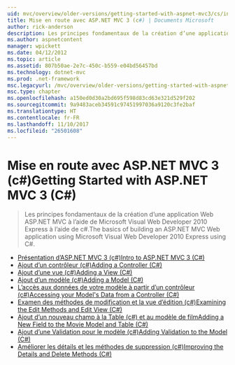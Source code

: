 ```yaml
---
uid: mvc/overview/older-versions/getting-started-with-aspnet-mvc3/cs/index
title: Mise en route avec ASP.NET MVC 3 (c#) | Documents Microsoft
author: rick-anderson
description: Les principes fondamentaux de la création d’une application Web ASP.NET MVC à l’aide de Microsoft Visual Web Developer 2010 Express à l’aide de c#.
ms.author: aspnetcontent
manager: wpickett
ms.date: 04/12/2012
ms.topic: article
ms.assetid: 807b50ae-2e7c-450c-b559-e04bd56457bd
ms.technology: dotnet-mvc
ms.prod: .net-framework
msc.legacyurl: /mvc/overview/older-versions/getting-started-with-aspnet-mvc3/cs
msc.type: chapter
ms.openlocfilehash: a150ed0d30a2bd695f598d83cd63e321d529f202
ms.sourcegitcommit: 9a9483aceb34591c97451997036a9120c3fe2baf
ms.translationtype: HT
ms.contentlocale: fr-FR
ms.lasthandoff: 11/10/2017
ms.locfileid: "26501608"
---
```

<a name="getting-started-with-aspnet-mvc-3-c"></a><span data-ttu-id="f71e1-103">Mise en route avec ASP.NET MVC 3 (c#)</span><span class="sxs-lookup"><span data-stu-id="f71e1-103">Getting Started with ASP.NET MVC 3 (C#)</span></span>
====================
> <span data-ttu-id="f71e1-104">Les principes fondamentaux de la création d’une application Web ASP.NET MVC à l’aide de Microsoft Visual Web Developer 2010 Express à l’aide de c#.</span><span class="sxs-lookup"><span data-stu-id="f71e1-104">The basics of building an ASP.NET MVC Web application using Microsoft Visual Web Developer 2010 Express using C#.</span></span>


- [<span data-ttu-id="f71e1-105">Présentation d’ASP.NET MVC 3 (c#)</span><span class="sxs-lookup"><span data-stu-id="f71e1-105">Intro to ASP.NET MVC 3 (C#)</span></span>](intro-to-aspnet-mvc-3.md)
- [<span data-ttu-id="f71e1-106">Ajout d’un contrôleur (c#)</span><span class="sxs-lookup"><span data-stu-id="f71e1-106">Adding a Controller (C#)</span></span>](adding-a-controller.md)
- [<span data-ttu-id="f71e1-107">Ajout d’une vue (c#)</span><span class="sxs-lookup"><span data-stu-id="f71e1-107">Adding a View (C#)</span></span>](adding-a-view.md)
- [<span data-ttu-id="f71e1-108">Ajout d’un modèle (c#)</span><span class="sxs-lookup"><span data-stu-id="f71e1-108">Adding a Model (C#)</span></span>](adding-a-model.md)
- [<span data-ttu-id="f71e1-109">L’accès aux données de votre modèle à partir d’un contrôleur (c#)</span><span class="sxs-lookup"><span data-stu-id="f71e1-109">Accessing your Model's Data from a Controller (C#)</span></span>](accessing-your-models-data-from-a-controller.md)
- [<span data-ttu-id="f71e1-110">Examen des méthodes de modification et la vue d’édition (c#)</span><span class="sxs-lookup"><span data-stu-id="f71e1-110">Examining the Edit Methods and Edit View (C#)</span></span>](examining-the-edit-methods-and-edit-view.md)
- [<span data-ttu-id="f71e1-111">Ajout d’un nouveau champ à la Table (c#) et au modèle de film</span><span class="sxs-lookup"><span data-stu-id="f71e1-111">Adding a New Field to the Movie Model and Table (C#)</span></span>](adding-a-new-field.md)
- [<span data-ttu-id="f71e1-112">Ajout d’une Validation pour le modèle (c#)</span><span class="sxs-lookup"><span data-stu-id="f71e1-112">Adding Validation to the Model (C#)</span></span>](adding-validation-to-the-model.md)
- [<span data-ttu-id="f71e1-113">Améliorer les détails et les méthodes de suppression (c#)</span><span class="sxs-lookup"><span data-stu-id="f71e1-113">Improving the Details and Delete Methods (C#)</span></span>](improving-the-details-and-delete-methods.md)
